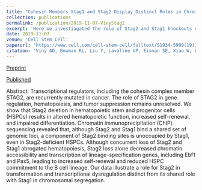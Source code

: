 ```yaml
---
title: "Cohesin Members Stag1 and Stag2 Display Distinct Roles in Chromatin Accessibility and Topological Control of HSC Self-Renewal and Differentiation."
collection: publications
permalink: /publication/2019-11-07-VinyStag2
excerpt: 'Here we investiagated the role of Stag2 and Stag1 knockouts on hematopoietic function.'
date: 2019-11-07
venue: 'Cell Stem Cell'
paperurl: 'https://www.cell.com/cell-stem-cell/fulltext/S1934-5909(19)30338-8?_returnURL=https%3A%2F%2Flinkinghub.elsevier.com%2Fretrieve%2Fpii%2FS1934590919303388%3Fshowall%3Dtrue'
citation: 'Viny AD, Bowman RL, Liu Y, Lavallée VP, Eisman SE, Xiao W, Durham BH, Navitski A, Park J, Braunstein S, Alija B, Karzai A, Csete IS, Witkin M, Azizi E, Baslan T, Ott CJ, Peer D, Dekker J, Koche R, Levine RL. &quot;Cohesin Members Stag1 and Stag2 Display Distinct Roles in Chromatin Accessibility and Topological Control of HSC Self-Renewal and Differentiation.&quot; <i>Cell Stem Cell.</i> 2019 Nov 7;25(5):682-696.e8.'
---
```

[Preprint](https://www.biorxiv.org/content/10.1101/581868v1)

[Published](https://www.cell.com/cell-stem-cell/fulltext/S1934-5909(19)30338-8?_returnURL=https%3A%2F%2Flinkinghub.elsevier.com%2Fretrieve%2Fpii%2FS1934590919303388%3Fshowall%3Dtrue)

Abstract:
Transcriptional regulators, including the cohesin complex member STAG2, are recurrently mutated in cancer. The role of STAG2 in gene regulation, hematopoiesis, and tumor suppression remains unresolved. We show that Stag2 deletion in hematopoietic stem and progenitor cells (HSPCs) results in altered hematopoietic function, increased self-renewal, and impaired differentiation. Chromatin immunoprecipitation (ChIP) sequencing revealed that, although Stag2 and Stag1 bind a shared set of genomic loci, a component of Stag2 binding sites is unoccupied by Stag1, even in Stag2-deficient HSPCs. Although concurrent loss of Stag2 and Stag1 abrogated hematopoiesis, Stag2 loss alone decreased chromatin accessibility and transcription of lineage-specification genes, including Ebf1 and Pax5, leading to increased self-renewal and reduced HSPC commitment to the B cell lineage. Our data illustrate a role for Stag2 in transformation and transcriptional dysregulation distinct from its shared role with Stag1 in chromosomal segregation.


